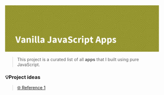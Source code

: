 ![JavaScript Projects](./assets/images/banner.png)

> This project is a curated list of all **apps** that I built using pure JavaScript.

### 💡Project ideas

> [🌐 Reference 1](https://dev.to/nerdjfpb/15-vanilla-javascript-project-ideas-beginner-to-expert-with-free-tutorial-3c7a)
